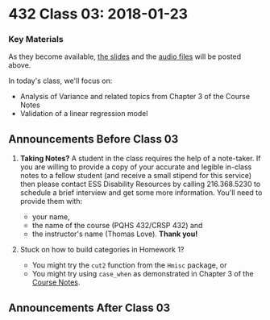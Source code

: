 # 432 Class 03: 2018-01-23

### Key Materials

As they become available, [the slides](https://github.com/THOMASELOVE/432-2018/tree/master/slides/class03) and the [audio files](https://github.com/THOMASELOVE/432-2018/tree/master/slides/class03) will be posted above.

In today's class, we'll focus on:
+ Analysis of Variance and related topics from Chapter 3 of the Course Notes
+ Validation of a linear regression model

## Announcements Before Class 03

1. **Taking Notes?** A student in the class requires the help of a note-taker. If you are willing to provide a copy of your accurate and legible in-class notes to a fellow student (and receive a small stipend for this service) then please contact ESS Disability Resources by calling 216.368.5230 to schedule a brief interview and get some more information. You'll need to provide them with:
    + your name, 
    + the name of the course (PQHS 432/CRSP 432) and 
    + the instructor's name (Thomas Love). **Thank you!**

2. Stuck on how to build categories in Homework 1?
    + You might try the `cut2` function from the `Hmisc` package, or
    + You might try using `case_when` as demonstrated in Chapter 3 of the [Course Notes](https://thomaselove.github.io/432-notes/).

## Announcements After Class 03
